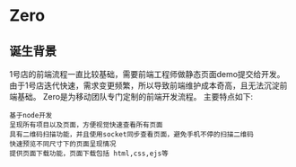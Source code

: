 # Zero

## 诞生背景
1号店的前端流程一直比较基础，需要前端工程师做静态页面demo提交给开发。
由于1号店迭代快速，需求变更频繁，所以导致前端维护成本奇高，且无法沉淀前端基础。
Zero是为移动团队专门定制的前端开发流程。
主要特点如下:

    基于node开发
    呈现所有项目以及页面，方便视觉快速查看所有页面
    具有二维码扫描功能，并且使用socket同步查看页面，避免手机不停的扫描二维码
    快速预览不同尺寸下的页面呈现情况
    提供页面下载功能，页面下载包括 html,css,ejs等
